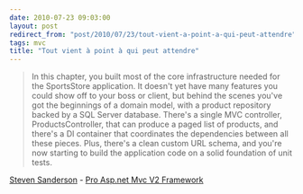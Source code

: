 ```yaml
---
date: 2010-07-23 09:03:00
layout: post
redirect_from: "post/2010/07/23/tout-vient-a-point-a-qui-peut-attendre"
tags: mvc
title: "Tout vient à point à qui peut attendre"
---
```


> In this chapter, you built most of the core infrastructure needed for the
> SportsStore application. It doesn't yet have many features you could show off
> to your boss or client, but behind the scenes you've got the beginnings of a
> domain model, with a product repository backed by a SQL Server database.
> There's a single MVC controller, ProductsController, that can produce a paged
> list of products, and there's a DI container that coordinates the dependencies
> between all these pieces. Plus, there's a clean custom URL schema, and you're
> now starting to build the application code on a solid foundation of unit
> tests.

[Steven
Sanderson](http://blog.stevensanderson.com/) - [
Pro Asp.net Mvc V2 Framework](http://www.amazon.fr/gp/product/1430228865?ie=UTF8&amp;tag=07arde-21&amp;linkCode=as2&amp;camp=1642&amp;creative=6746&amp;creativeASIN=1430228865)
